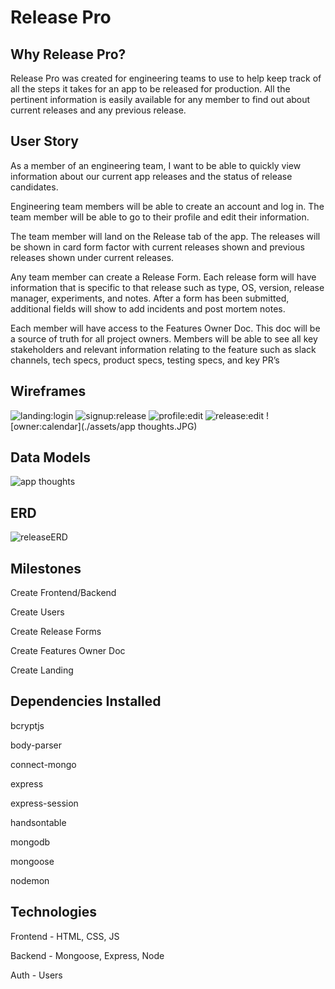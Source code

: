 # Release Pro

## Why Release Pro?

Release Pro was created for engineering teams to use to help keep track of all the steps it takes for an app to be released for production. All the pertinent information is easily available for any member to find out about current releases and any previous release.

## User Story

As a member of an engineering team, I want to be able to quickly view information about our current app releases and the status of release candidates.

Engineering team members will be able to create an account and log in. The team member will be able to go to their profile and edit their information.

The team member will land on the Release tab of the app. The releases will be shown in card form factor with current releases shown and previous releases shown under current releases.

Any team member can create a Release Form. Each release form will have information that is specific to that release such as type, OS, version, release manager, experiments, and notes. After a form has been submitted, additional fields will show to add incidents and post mortem notes.

Each member will have access to the Features Owner Doc. This doc will be a source of truth for all project owners. Members will be able to see all key stakeholders and relevant information relating to the feature such as slack channels, tech specs, product specs, testing specs, and key PR’s

## Wireframes

![landing:login](./assets/landing_login.JPG)
![signup:release](./assets/signup_release.JPG)
![profile:edit](./assets/profile_edit.JPG)
![release:edit](./assets/release_edit.JPG)
![owner:calendar](./assets/app thoughts.JPG)

## Data Models

![app thoughts](./assets/app_thoughts.JPG)

## ERD

![releaseERD](assets/releaseERD.JPG)

## Milestones

Create Frontend/Backend

Create Users

Create Release Forms

Create Features Owner Doc

Create Landing

## Dependencies Installed

bcryptjs

body-parser

connect-mongo

express

express-session

handsontable

mongodb

mongoose

nodemon

## Technologies

Frontend - HTML, CSS, JS

Backend - Mongoose, Express, Node

Auth - Users
